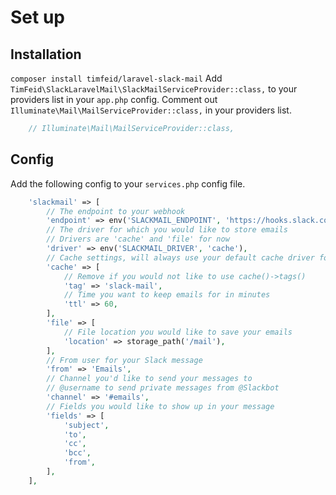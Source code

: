 # Set up
## Installation
`composer install timfeid/laravel-slack-mail`
Add `TimFeid\SlackLaravelMail\SlackMailServiceProvider::class,` to your providers list in your `app.php` config.
Comment out `Illuminate\Mail\MailServiceProvider::class,` in your providers list.
```php
    // Illuminate\Mail\MailServiceProvider::class,
```

## Config
Add the following config to your `services.php` config file.
```php
    'slackmail' => [
        // The endpoint to your webhook
        'endpoint' => env('SLACKMAIL_ENDPOINT', 'https://hooks.slack.com/services/..../....'),
        // The driver for which you would like to store emails
        // Drivers are 'cache' and 'file' for now
        'driver' => env('SLACKMAIL_DRIVER', 'cache'),
        // Cache settings, will always use your default cache driver for now
        'cache' => [
            // Remove if you would not like to use cache()->tags()
            'tag' => 'slack-mail',
            // Time you want to keep emails for in minutes
            'ttl' => 60,
        ],
        'file' => [
            // File location you would like to save your emails
            'location' => storage_path('/mail'),
        ],
        // From user for your Slack message
        'from' => 'Emails',
        // Channel you'd like to send your messages to
        // @username to send private messages from @Slackbot
        'channel' => '#emails',
        // Fields you would like to show up in your message
        'fields' => [
            'subject',
            'to',
            'cc',
            'bcc',
            'from',
        ],
    ],
```